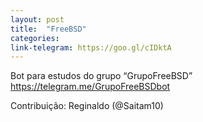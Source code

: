 ```yaml
---
layout: post
title:  "FreeBSD"
categories: 
link-telegram: https://goo.gl/cIDktA
---
```

Bot para estudos do grupo “GrupoFreeBSD”
https://telegram.me/GrupoFreeBSDbot

Contribuição: Reginaldo (@Saitam10)

